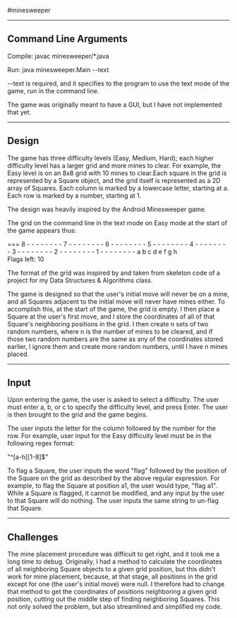 #minesweeper

----------------------
Command Line Arguments
----------------------

Compile: javac minesweeper/*.java

Run: java minesweeper.Main --text

--text is required, and it specifies to the program to use the text mode of the game, run in the command line.

The game was originally meant to have a GUI, but I have not implemented that yet.

------
Design
------

The game has three difficulty levels (Easy, Medium, Hard); each higher difficulty level has a larger grid and more mines to clear. For example, the Easy level is on an 8x8 grid with 10 mines to clear.Each square in the grid is represented by a Square object, and the grid itself is represented as a 2D array of Squares. Each column is marked by a lowercase letter, starting at a. Each row is marked by a number, starting at 1.

The design was heavily inspired by the Android Minesweeper game.

The grid on the command line in the text mode on Easy mode at the start of the game appears thus:

===
 8 - - - - - - - - 
 7 - - - - - - - - 
 6 - - - - - - - - 
 5 - - - - - - - - 
 4 - - - - - - - - 
 3 - - - - - - - - 
 2 - - - - - - - - 
 1 - - - - - - - - 
   a b c d e f g h   
Flags left: 10

The format of the grid was inspired by and taken from skeleton code of a project for my Data Structures & Algorithms class.

The game is designed so that the user's initial move will never be on a mine, and all Squares adjacent to the initial move will never have mines either. To accomplish this, at the start of the game, the grid is empty. I then place a Square at the user's first move, and I store the coordinates of all of that Square's neighboring positions in the grid. I then create n sets of two random numbers, where n is the number of mines to be cleared, and if those two random numbers are the same as any of the coordinates stored earlier, I ignore them and create more random numbers, until I have n mines placed.

-----
Input
-----

Upon entering the game, the user is asked to select a difficulty. The user must enter a, b, or c to specify the difficulty level, and press Enter. The user is then brought to the grid and the game begins.

The user inputs the letter for the column followed by the number for the row. For example, user input for the Easy difficulty level must be in the following regex format:

"^[a-h][1-8]$"

To flag a Square, the user inputs the word "flag" followed by the position of the Square on the grid as described by the above regular expression. For example, to flag the Square at position a1, the user would type, "flag a1". While a Square is flagged, it cannot be modified, and any input by the user to that Square will do nothing. The user inputs the same string to un-flag that Square.

----------
Challenges
----------

The mine placement procedure was difficult to get right, and it took me a long time to debug. Originally, I had a method to calculate the coordinates of all neighboring Square objects to a given grid position, but this didn't work for mine placement, because, at that stage, all positions in the grid except for one (the user's initial move) were null. I therefore had to change that method to get the coordinates of positions neighboring a given grid position, cutting out the middle step of finding neighboring Squares. This not only solved the problem, but also streamlined and simplified my code.
